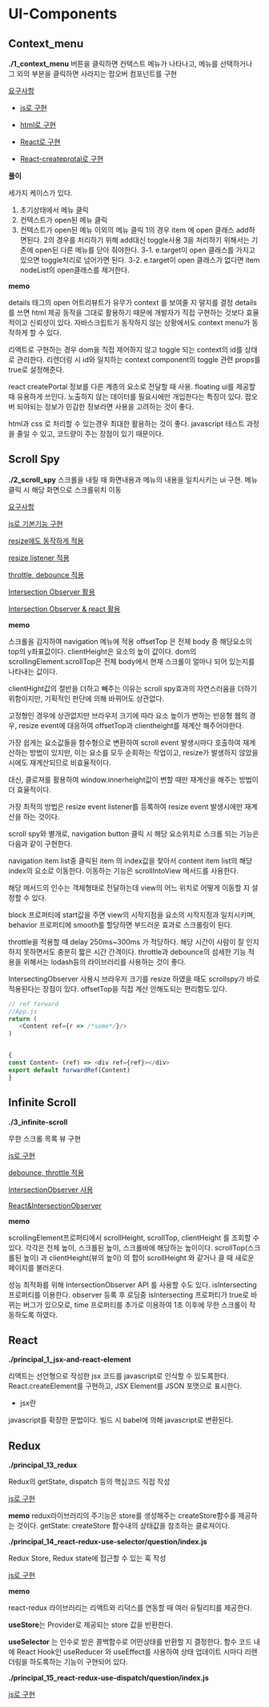# UI-Components

## Context_menu

**./1_context_menu**
버튼을 클릭하면 컨텍스트 메뉴가 나타나고, 메뉴를 선택하거나 그 외의 부분을 클릭하면 사라지는 팝오버 컴포넌트를 구현

[요구사항](./1_context-menu/README.md)

- [js로 구현](./1_context-menu/question/q1_js/index.js)

- [html로 구현](./1_context-menu/question/q3_html-js/index.js)

- [React로 구현](./1_context-menu/question/q4_react.js/src/App.js)

- [React-createprotal로 구현](./1_context-menu/question/q5_react.js-createportal/src/App.js)

**풀이**

세가지 케이스가 있다.

1. 초기상태에서 메뉴 클릭
2. 컨텍스트가 open된 메뉴 클릭
3. 컨텍스트가 open된 메뉴 이외의 메뉴 클릭
   1의 경우 item 에 open 클래스 add하면된다.
   2의 경우를 처리하기 위해 add대신 toggle사용
   3을 처리하기 위해서는 기존에 open된 다른 메뉴를 닫아 줘야한다.
   3-1. e.target이 open 클래스를 가지고 있으면 toggle처리로 넘어가면 된다.
   3-2. e.target이 open 클래스가 없다면 item nodeList의 open클래스를 제거한다.

**memo**

details 태그의 open 어트리뷰트가 유무가 context 를 보여줄 지 말지를 결정
details를 쓰면 html 제공 동작을 그대로 활용하기 때문에 개발자가 직접 구현하는 것보다 효율적이고 신뢰성이 있다.
자바스크립트가 동작하지 않는 상황에서도 context menu가 동작하게 할 수 있다.

리액트로 구현하는 경우 dom을 직접 제어하지 않고 toggle 되는 context의 id를 상태로 관리한다. 리렌더링 시 id와 일치하는 context component의 toggle 관련 props를 true로 설정해준다.

react createPortal 정보를 다른 계층의 요소로 전달할 때 사용. floating ui를 제공할 때 유용하게 쓰인다. 노출하지 않는 데이터를 필요시에만 개입한다는 특징이 있다. 팝오버 되야되는 정보가 민감한 정보라면 사용을 고려하는 것이 좋다.

html과 css 로 처리할 수 있는경우 최대한 활용하는 것이 좋다. javascript 테스트 과정을 줄일 수 있고, 코드량이 주는 장점이 있기 때문이다.

## Scroll Spy

**./2_scroll_spy**
스크롤을 내릴 때 화면내용과 메뉴의 내용을 일치시키는 ui 구현. 메뉴 클릭 시 해당 화면으로 스크롤위치 이동

[요구사항](./2_scroll-spy/README.md)

[js로 기본기능 구현](./2_scroll-spy/question/q1_js_1/index.js)

[resize에도 동작하게 적용](./2_scroll-spy/question/q2_js_2/index.js)

[resize listener 적용](./2_scroll-spy/question/q3_js_resize_listener\index.js)

[throttle, debounce 적용](./2_scroll-spy/question/q4_js_throttle/util.js)

[Intersection Observer 활용](./2_scroll-spy/question/q5_js_Intersection_Observer/index.js)

[Intersection Observer & react 활용](./2_scroll-spy/question/q6_react_Intersaction_Observer/src/App.js)

**memo**

스크롤을 감지하여 navigation 메뉴에 적용
offsetTop 은 전체 body 중 해당요소의 top의 y좌표값이다.
clientHeight은 요소의 높이 값이다.
dom의 scrollingElement.scrollTop은 전체 body에서 현재 스크롤이 얼마나 되어 있는지를 나타내는 값이다.

clientHight값의 절반을 더하고 빼주는 이유는 scroll spy효과의 자연스러움을 더하기 위함이지만, 기획적인 판단에 의해 바뀌어도 상관없다.

고정형인 경우에 상관없지만 브라우저 크기에 따라 요소 높이가 변하는 반응형 웹의 경우, resize event에 대응하여 offsetTop과 clientheight를 재계산 해주어야한다.

가장 쉽게는 요소값들을 함수형으로 변환하여 scroll event 발생시마다 호출하여 재계산하는 방법이 있지만, 이는 요소를 모두 순회하는 작업이고, resize가 발생하지 않았을 시에도 재계산되므로 비효율적이다.

대신, 클로져를 활용하여 window.innerheight값이 변할 때만 재계산을 해주는 방법이 더 효율적이다.

가장 최적의 방법은 resize event listener를 등록하여 resize event 발생시에만 재계산을 하는 것이다.

scroll spy와 별개로, navigation button 클릭 시 해당 요소위치로 스크롤 되는 기능은 다음과 같이 구현한다.

navigation item list중 클릭된 item 의 index값을 찾아서 content item list의 해당 index의 요소로 이동한다.
이동하는 기능은 scrollIntoView 메서드를 사용한다.

해당 메서드의 인수는 객체형태로 전달하는데 view의 어느 위치로 어떻게 이동할 지 설정할 수 있다.

block 프로퍼티에 start값을 주면 view의 시작지점을 요소의 시작지점과 일치시키며, behavior 프로퍼티에 smooth를 할당하면 부드러운 효과로 스크롤링이 된다.

throttle을 적용할 때 delay 250ms~300ms 가 적당하다. 해당 시간이 사람이 잘 인지하지 못하면서도 충분히 짧은 시간 간격이다. throttle과 debounce의 섬세한 기능 적용을 위해서는 lodash등의 라이브러리를 사용하는 것이 좋다.

IntersectingObserver 사용시 브라우저 크기를 resize 하였을 때도 scrollspy가 바로 적용된다는 장점이 있다.
offsetTop을 직접 계산 안해도되는 편리함도 있다.

```js
// ref forward
//App.js
return (
   <Content ref={r => /*some*/}/>
)


{
const Content= (ref) => <div ref={ref}></div>
export default forwardRef(Content)
}
```

## Infinite Scroll

**./3_infinite-scroll**

무한 스크롤 목록 뷰 구현

[js로 구현](./3_Infinite-scroll/question/q1_js/index.js)

[debounce, throttle 적용](./3_Infinite-scroll/question/q2_js_debounce_trottle/index.js)

[IntersectionObserver 사용](./3_Infinite-scroll/question/q3_js_Intersection_Observer/index.js)

[React&IntersectionObserver](./3_Infinite-scroll/question/q4_react_Intersaction_Observer/src/App.js)

**memo**

scrollingElement프로퍼티에서 scrollHeight, scrollTop, clientHeight 를 조회할 수 있다. 각각은 전체 높이, 스크롤된 높이, 스크롤바에 해당하는 높이이다.
scrollTop(스크롤된 높이) 과 clientHeight(뷰의 높이) 의 합이 scrollHeight 와 같거나 클 때 새로운 페이지를 불러온다.

성능 최적화를 위해 IntersectionObserver API 를 사용할 수도 있다. isIntersecting 프로퍼티를 이용한다. observer 등록 후 로딩중 isIntersecting 프로퍼티가 true로 바뀌는 버그가 있으모로, time 프로퍼티를 추가로 이용하여 1초 이후에 무한 스크롤이 작동하도록 하였다.

## React

**./principal_1_jsx-and-react-element**

리액트는 선언형으로 작성한 jsx 코드를 javascript로 인식할 수 있도록한다.
React.createElement를 구현하고, JSX Element를 JSON 포맷으로 표시한다.

- jsx란

javascript를 확장한 문법이다.
빌드 시 babel에 의해 javascript로 변환된다.

## Redux

**./principal_13_redux**

Redux의 getState, dispatch 등의 핵심코드 직접 작성

[js로 구현](./principal_13_redux/question/redux.js)

**memo**
redux라이브러리의 주기능은 store를 생성해주는 createStore함수를 제공하는 것이다.
getState: createStore 함수내의 상태값을 참조하는 클로져이다.

**./principal_14_react-redux-use-selector/question/index.js**

Redux Store, Redux state에 접근할 수 있는 훅 작성

[js로 구현](./principal_14_react-redux-use-selector/question/index.js)

**memo**

react-redux 라이브러리는 리액트와 리덕스를 연동할 때 여러 유틸리티를 제공한다.

**useStore**는 Provider로 제공되는 store 값을 반환한다.

**useSelector** 는 인수로 받은 콜백함수로 어떤상태를 반환할 지 결정한다. 함수 코드 내에 React Hook인 useReducer 와 useEffect를 사용하여 상태 업데이트 시마다 리렌더링을 하도록하는 기능이 구현되어 있다.

**./principal_15_react-redux-use-dispatch/question/index.js**

[js로 구현](./principal_15_react-redux-use-dispatch/question/index.js)
